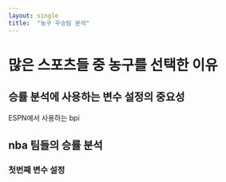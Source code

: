 ```yaml
---
layout: single
title:  "농구 우승팀 분석"
---
```


# 많은 스포츠들 중 농구를 선택한 이유 

## 승률 분석에 사용하는 변수 설정의 중요성 

ESPN에서 사용하는 bpi

## nba 팀들의 승률 분석 
### 첫번째 변수 설정 
